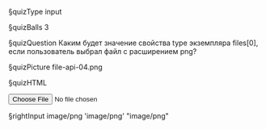 §quizType
input

§quizBalls
3



§quizQuestion
Каким будет значение свойства type экземпляра files[0], если пользователь выбрал файл с расширением png?



§quizPicture
file-api-04.png



§quizHTML
<body>
  <input type="file"/>
</body>

§rightInput
image/png
'image/png'
"image/png"
